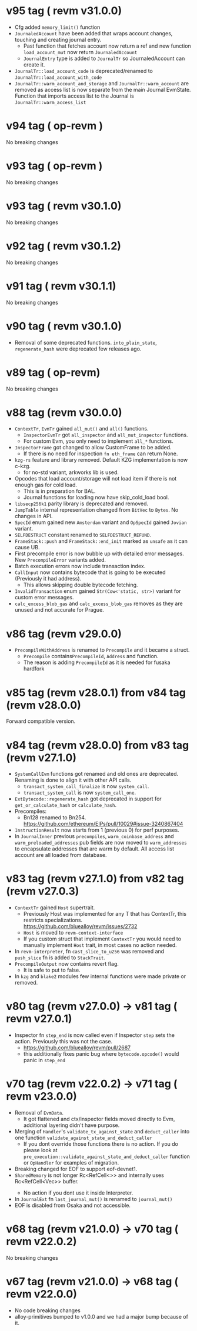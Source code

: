 
# v95 tag ( revm v31.0.0)

* Cfg added `memory_limit()` function
* `JournaledAccount` have been added that wraps account changes, touching and creating journal entry.
  * Past function that fetches account now return a ref and new function `load_account_mut` now return `JournaledAccount`
  * `JournalEntry` type is added to `JournalTr` so JournaledAccount can create it.
* `JournalTr::load_account_code` is deprecated/renamed to `JournalTr::load_account_with_code`
* `JournalTr::warm_account_and_storage` and `JournalTr::warm_account` are removed as access list is now separate from the main
  Journal EvmState. Function that imports access list to the Journal is `JournalTr::warm_access_list`

# v94 tag ( op-revm )

No breaking changes

# v93 tag ( op-revm )

No breaking changes

# v93 tag ( revm v30.1.0)

No breaking changes

# v92 tag ( revm v30.1.2)

No breaking changes

# v91 tag ( revm v30.1.1)

No breaking changes

# v90 tag ( revm v30.1.0)

* Removal of some deprecated functions. `into_plain_state`, `regenerate_hash` were deprecated few releases ago.

# v89 tag ( op-revm)

No breaking changes

# v88 tag (revm v30.0.0)

* `ContextTr`, `EvmTr` gained `all_mut()` and `all()` functions.
  * `InspectorEvmTr` got `all_inspector` and `all_mut_inspector` functions.
  * For custom Evm, you only need to implement `all_*` functions.
* `InspectorFrame` got changed to allow CustomFrame to be added.
  * If there is no need for inspection `fn eth_frame` can return None.
* `kzg-rs` feature and library removed. Default KZG implementation is now c-kzg.
  * for no-std variant, arkworks lib is used.
* Opcodes that load account/storage will not load item if there is not enough gas for cold load.
  * This is in preparation for BAL.
  * Journal functions for loading now have skip_cold_load bool.
* `libsecp256k1` parity library is deprecated and removed.
* `JumpTable` internal representation changed from `BitVec` to `Bytes`. No changes in API.
* `SpecId` enum gained new `Amsterdam` variant and `OpSpecId` gained `Jovian` variant.
* `SELFDESTRUCT` constant renamed to `SELFDESTRUCT_REFUND`.
* `FrameStack::push` and `FrameStack::end_init` marked as `unsafe` as it can cause UB.
* First precompile error is now bubble up with detailed error messages. New `PrecompileError` variants added.
* Batch execution errors now include transaction index.
* `CallInput` now contains bytecode that is going to be executed (Previously it had address).
  * This allows skipping double bytecode fetching.
* `InvalidTransaction` enum gained `Str(Cow<'static, str>)` variant for custom error messages.
* `calc_excess_blob_gas` and `calc_excess_blob_gas` removes as they are unused and not accurate for Prague.

# v86 tag (revm v29.0.0)

* `PrecompileWithAddress` is renamed to `Precompile` and it became a struct.
  * `Precompile` contains`PrecompileId`, `Address` and function.
  * The reason is adding `PrecompileId` as it is needed for fusaka hardfork

# v85 tag (revm v28.0.1) from v84 tag (revm v28.0.0)

Forward compatible version.

# v84 tag (revm v28.0.0) from v83 tag (revm v27.1.0)

* `SystemCallEvm` functions got renamed and old ones are deprecated. Renaming is done to align it with other API calls.
   * `transact_system_call_finalize` is now `system_call`.
   * `transact_system_call` is now `system_call_one`.
* `ExtBytecode::regenerate_hash` got deprecated in support for `get_or_calculate_hash` or `calculate_hash`.
* Precompiles:
  * Bn128 renamed to Bn254. https://github.com/ethereum/EIPs/pull/10029#issue-3240867404
* `InstructionResult` now starts from 1 (previous 0) for perf purposes.
* In `JournalInner` previous `precompiles`, `warm_coinbase_address` and `warm_preloaded_addresses` pub fields are now moved to `warm_addresses` to encapsulate addresses that are warm by default. All access list account are all loaded from database.


# v83 tag (revm v27.1.0) from v82 tag (revm v27.0.3)

* `ContextTr` gained `Host` supertrait.
  * Previously Host was implemented for any T that has ContextTr, this restricts specializations.
  https://github.com/bluealloy/revm/issues/2732
  * `Host` is moved to `revm-context-interface`
  * If you custom struct that implement `ContextTr` you would need to manually implement `Host` trait, in most cases no action needed.
* In `revm-interpreter`, fn `cast_slice_to_u256` was removed and `push_slice` fn is added to `StackTrait`.
* `PrecompileOutput` now contains revert flag.
  * It is safe to put to false.
* In `kzg` and `blake2` modules few internal functions were made private or removed.

# v80 tag (revm v27.0.0) -> v81 tag ( revm v27.0.1)

* Inspector fn `step_end` is now called even if Inspector `step` sets the action. Previously this was not the  case.
    * https://github.com/bluealloy/revm/pull/2687
    * this additionally fixes panic bug where `bytecode.opcode()` would panic in `step_end`

# v70 tag (revm v22.0.2) -> v71 tag ( revm v23.0.0)

* Removal of `EvmData`.
    * It got flattened and ctx/inspector fields moved directly to Evm, additional layering didn't have purpose.
* Merging of `Handler`'s `validate_tx_against_state` and `deduct_caller` into one function `validate_against_state_and_deduct_caller`
    * If you dont override those functions there is no action. If you do please look at `pre_execution::validate_against_state_and_deduct_caller`
    function or `OpHandler` for examples of migration.
* Breaking changed for EOF to support eof-devnet1. 
* `SharedMemory` is not longer Rc<RefCell<>> and internally uses Rc<RefCell<Vec<u8>>> buffer.
    * No action if you dont use it inside Interpreter.
* In `JournalExt` fn `last_journal_mut()` is renamed to `journal_mut()`
* EOF is disabled from Osaka and not accessible.

# v68 tag (revm v21.0.0) -> v70 tag ( revm v22.0.2)

No breaking changes

# v67 tag (revm v21.0.0) -> v68 tag ( revm v22.0.0)

* No code breaking changes
* alloy-primitives bumped to v1.0.0 and we had a major bump because of it.
